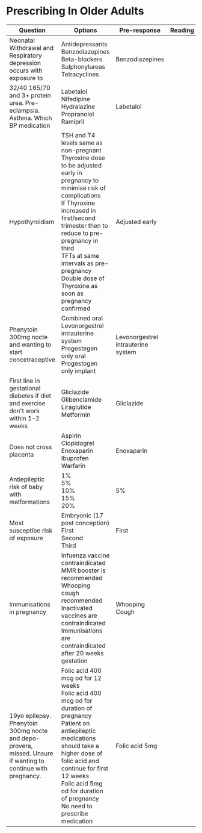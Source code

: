 # Prescribing In Older Adults

| Question | Options | Pre-response | Reading | Final |
| --- | --- | --- | ---| --- |
| Neonatal Withdrawal and Respiratory depression occurs with exposure to | Antidepressants<br>Benzodiazepines<br>Beta-blockers<br>Sulphonylureas<br>Tetracyclines | Benzodiazepines | | |
| 32/40 165/70 and 3+ protein urea. Pre-eclampsia. Asthma. Which BP medication | Labetalol<br>Nifedipine<br>Hydralazine<br>Propranolol<br>Ramipril | Labetalol | | |
| Hypothyroidism | TSH and T4 levels same as non-pregnant<br>Thyroxine dose to be adjusted early in pregnancy to minimise risk of complications<br>If Thyroxine increased in first/second trimester then to reduce to pre-pregnancy in third<br>TFTs at same intervals as pre-pregnancy<br>Double dose of Thyroxine as soon as pregnancy confirmed | Adjusted early | | |
| Phenytoin 300mg nocte and wanting to start concetraceptive | Combined oral<br>Levonorgestrel intrauterine system<br>Progestegen only oral<br>Progestogen only implant | Levonorgestrel intrauterine system | | |
| First line in gestational diabetes if diet and exercise don't work within 1-2 weeks | Gliclazide<br>Glibenclamide<br>Liraglutide<br>Metformin | Gliclazide | | |
| Does not cross placenta | Aspirin<br>Clopidogrel<br>Enoxaparin<br>Ibuprofen<br>Warfarin | Enoxaparin | | |
| Antiepileptic risk of baby with malformations | 1%<br>5%<br>10%<br>15%<br>20% | 5% | | |
| Most susceptibe risk of exposure | Embryonic (17 post conception)<br>First<br>Second<br>Third | First | | |
| Immunisations in pregnancy | Infuenza vaccine contraindicated<br>MMR booster is recommended<br>Whooping cough recommended<br>Inactivated vaccines are contraindicated<br>Immunisations are contraindicated after 20 weeks gestation | Whooping Cough | | |
| 19yo epilepsy. Phenytoin 300mg nocte and depo-provera, missed. Unsure if wanting to continue with pregnancy. | Folic acid 400 mcg od for 12 weeks<br>Folic acid 400 mcg od for duration of pregnancy<br>Patient on antiepileptic medications should take a higher dose of folic acid and continue for first 12 weeks<br>Folic acid 5mg od for duration of pregnancy<br>No need to prescribe medication | Folic acid 5mg | | |